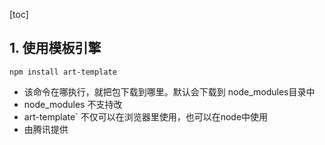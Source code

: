 [toc]

## 1. 使用模板引擎

`npm install art-template`

* 该命令在哪执行，就把包下载到哪里。默认会下载到 node_modules目录中
* node_modules 不支持改
* art-template` 不仅可以在浏览器里使用，也可以在node中使用
* 由腾讯提供

